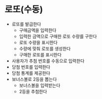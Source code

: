 # 로또(수동)
- 로또를 발급한다
  - 구매금액을 입력한다
  - 입력한 금액으로 구매한 로또 수량를 구한다
  - 로또 수량을 표시한다
  - 수량에 맞춰 로또를 생성한다
  - 구매한 로또를 표시한다
- 사용자가 추첨 번호를 수동으로 입력한다
- 당첨 번호를 입력한다
- 당첨 통계를 제공한다
- 보너스볼로 2등을 뽑는다
  - 보너스볼을 입력받는다
  - 2등을 추첨한다
